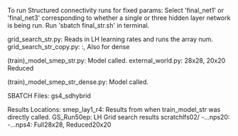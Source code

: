 To run Structured connectivity runs for fixed params:
Select 'final_net1' or 'final_net3' corresponding to whether a single or three hidden layer network is being run.
Run 'sbatch final_str.sh' in terminal.




grid_search_str.py: Reads in LH learning rates and runs the array num.
grid_search_str_copy.py: :, Also for dense

(train)_model_smep_str.py: Model called.
external_world.py: 28x28, 20x20 Reduced

(train)_model_smep_str_dense.py: Model called.

SBATCH Files:
gs4_sdhybrid


Results Locations:
smep_lay1_r4: Results from when train_model_str was directly called.
GS_Run50ep: LH Grid search results
scratchlfs02/
-...nps20: 
-...nps4: Full28x28, Reduced20x20
